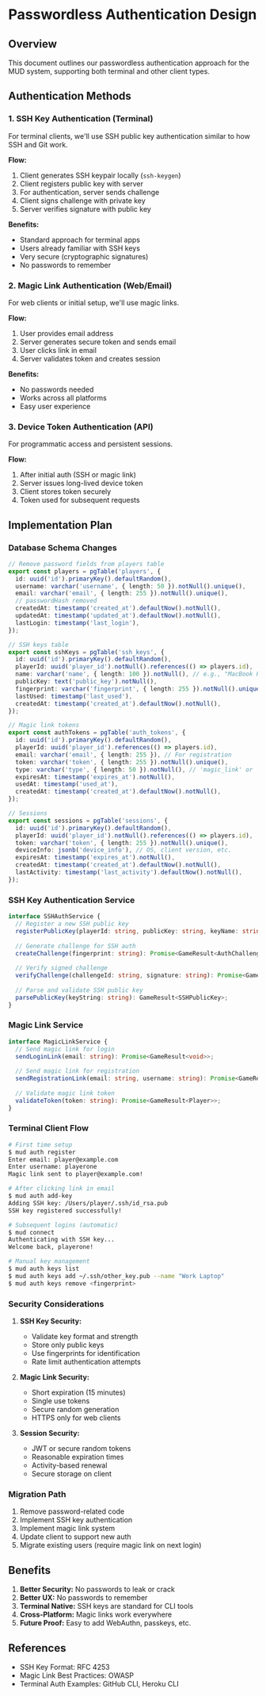 # Passwordless Authentication Design

## Overview
This document outlines our passwordless authentication approach for the MUD system, supporting both terminal and other client types.

## Authentication Methods

### 1. SSH Key Authentication (Terminal)
For terminal clients, we'll use SSH public key authentication similar to how SSH and Git work.

**Flow:**
1. Client generates SSH keypair locally (`ssh-keygen`)
2. Client registers public key with server
3. For authentication, server sends challenge
4. Client signs challenge with private key
5. Server verifies signature with public key

**Benefits:**
- Standard approach for terminal apps
- Users already familiar with SSH keys
- Very secure (cryptographic signatures)
- No passwords to remember

### 2. Magic Link Authentication (Web/Email)
For web clients or initial setup, we'll use magic links.

**Flow:**
1. User provides email address
2. Server generates secure token and sends email
3. User clicks link in email
4. Server validates token and creates session

**Benefits:**
- No passwords needed
- Works across all platforms
- Easy user experience

### 3. Device Token Authentication (API)
For programmatic access and persistent sessions.

**Flow:**
1. After initial auth (SSH or magic link)
2. Server issues long-lived device token
3. Client stores token securely
4. Token used for subsequent requests

## Implementation Plan

### Database Schema Changes
```typescript
// Remove password fields from players table
export const players = pgTable('players', {
  id: uuid('id').primaryKey().defaultRandom(),
  username: varchar('username', { length: 50 }).notNull().unique(),
  email: varchar('email', { length: 255 }).notNull().unique(),
  // passwordHash removed
  createdAt: timestamp('created_at').defaultNow().notNull(),
  updatedAt: timestamp('updated_at').defaultNow().notNull(),
  lastLogin: timestamp('last_login'),
});

// SSH keys table
export const sshKeys = pgTable('ssh_keys', {
  id: uuid('id').primaryKey().defaultRandom(),
  playerId: uuid('player_id').notNull().references(() => players.id),
  name: varchar('name', { length: 100 }).notNull(), // e.g., "MacBook Pro"
  publicKey: text('public_key').notNull(),
  fingerprint: varchar('fingerprint', { length: 255 }).notNull().unique(),
  lastUsed: timestamp('last_used'),
  createdAt: timestamp('created_at').defaultNow().notNull(),
});

// Magic link tokens
export const authTokens = pgTable('auth_tokens', {
  id: uuid('id').primaryKey().defaultRandom(),
  playerId: uuid('player_id').references(() => players.id),
  email: varchar('email', { length: 255 }), // For registration
  token: varchar('token', { length: 255 }).notNull().unique(),
  type: varchar('type', { length: 50 }).notNull(), // 'magic_link' or 'device'
  expiresAt: timestamp('expires_at').notNull(),
  usedAt: timestamp('used_at'),
  createdAt: timestamp('created_at').defaultNow().notNull(),
});

// Sessions
export const sessions = pgTable('sessions', {
  id: uuid('id').primaryKey().defaultRandom(),
  playerId: uuid('player_id').notNull().references(() => players.id),
  token: varchar('token', { length: 255 }).notNull().unique(),
  deviceInfo: jsonb('device_info'), // OS, client version, etc.
  expiresAt: timestamp('expires_at').notNull(),
  createdAt: timestamp('created_at').defaultNow().notNull(),
  lastActivity: timestamp('last_activity').defaultNow().notNull(),
});
```

### SSH Key Authentication Service
```typescript
interface SSHAuthService {
  // Register a new SSH public key
  registerPublicKey(playerId: string, publicKey: string, keyName: string): Promise<GameResult<void>>;
  
  // Generate challenge for SSH auth
  createChallenge(fingerprint: string): Promise<GameResult<AuthChallenge>>;
  
  // Verify signed challenge
  verifyChallenge(challengeId: string, signature: string): Promise<GameResult<Player>>;
  
  // Parse and validate SSH public key
  parsePublicKey(keyString: string): GameResult<SSHPublicKey>;
}
```

### Magic Link Service
```typescript
interface MagicLinkService {
  // Send magic link for login
  sendLoginLink(email: string): Promise<GameResult<void>>;
  
  // Send magic link for registration
  sendRegistrationLink(email: string, username: string): Promise<GameResult<void>>;
  
  // Validate magic link token
  validateToken(token: string): Promise<GameResult<Player>>;
}
```

### Terminal Client Flow
```bash
# First time setup
$ mud auth register
Enter email: player@example.com
Enter username: playerone
Magic link sent to player@example.com!

# After clicking link in email
$ mud auth add-key
Adding SSH key: /Users/player/.ssh/id_rsa.pub
SSH key registered successfully!

# Subsequent logins (automatic)
$ mud connect
Authenticating with SSH key...
Welcome back, playerone!

# Manual key management
$ mud auth keys list
$ mud auth keys add ~/.ssh/other_key.pub --name "Work Laptop"
$ mud auth keys remove <fingerprint>
```

### Security Considerations

1. **SSH Key Security:**
   - Validate key format and strength
   - Store only public keys
   - Use fingerprints for identification
   - Rate limit authentication attempts

2. **Magic Link Security:**
   - Short expiration (15 minutes)
   - Single use tokens
   - Secure random generation
   - HTTPS only for web clients

3. **Session Security:**
   - JWT or secure random tokens
   - Reasonable expiration times
   - Activity-based renewal
   - Secure storage on client

### Migration Path

1. Remove password-related code
2. Implement SSH key authentication
3. Implement magic link system
4. Update client to support new auth
5. Migrate existing users (require magic link on next login)

## Benefits

1. **Better Security:** No passwords to leak or crack
2. **Better UX:** No passwords to remember
3. **Terminal Native:** SSH keys are standard for CLI tools
4. **Cross-Platform:** Magic links work everywhere
5. **Future Proof:** Easy to add WebAuthn, passkeys, etc.

## References

- SSH Key Format: RFC 4253
- Magic Link Best Practices: OWASP
- Terminal Auth Examples: GitHub CLI, Heroku CLI